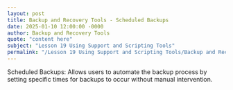 ```yaml
---
layout: post
title: Backup and Recovery Tools - Scheduled Backups
date: 2025-01-10 12:00:00 -0000
author: Backup and Recovery Tools
quote: "content here"
subject: "Lesson 19 Using Support and Scripting Tools"
permalink: "/Lesson 19 Using Support and Scripting Tools/Backup and Recovery Tools/Backup and Recovery Tools - Scheduled Backups"
---
```


Scheduled Backups: Allows users to automate the backup process by setting specific times for backups to occur without manual intervention.
